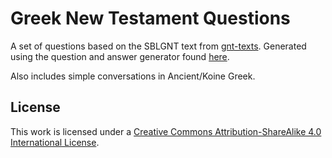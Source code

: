 # Greek New Testament Questions

A set of questions based on the SBLGNT text from [gnt-texts](https://github.com/jtauber/gnt-texts). Generated using the question and answer generator found [here](https://github.com/fhardison/af-question-answer-parser).

Also includes simple conversations in Ancient/Koine Greek.

## License

This work is licensed under a [Creative Commons Attribution-ShareAlike 4.0 International License](http://creativecommons.org/licenses/by-sa/4.0/).
